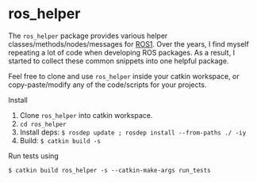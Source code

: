 # ros_helper

The `ros_helper` package provides various helper classes/methods/nodes/messages
for [ROS1](https://www.ros.org/). Over the years, I find myself repeating a lot
of code when developing ROS packages. As a result, I started to collect these
common snippets into one helpful package.

Feel free to clone and use `ros_helper` inside your catkin workspace, or
copy-paste/modify any of the code/scripts for your projects.

Install
1. Clone `ros_helper` into catkin workspace.
1. `cd ros_helper`
1. Install deps: `$ rosdep update ; rosdep install --from-paths ./ -iy`
1. Build: `$ catkin build -s`

Run tests using
```
$ catkin build ros_helper -s --catkin-make-args run_tests
```
